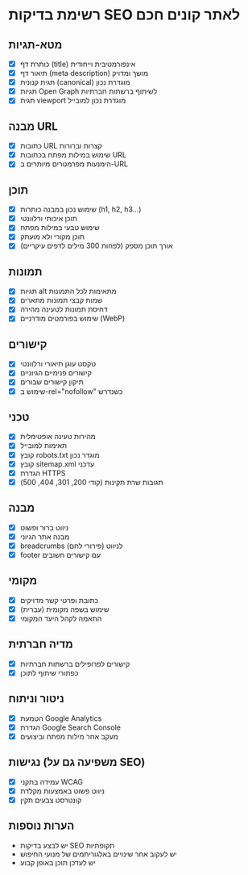 # רשימת בדיקות SEO לאתר קונים חכם

## מטא-תגיות
- [x] כותרת דף (title) אינפורמטיבית וייחודית
- [x] תיאור דף (meta description) מושך ומדויק
- [x] תגית קנונית (canonical) מוגדרת נכון
- [x] תגיות Open Graph לשיתוף ברשתות חברתיות
- [x] תגית viewport מוגדרת נכון למובייל

## מבנה URL
- [x] כתובות URL קצרות וברורות
- [x] שימוש במילות מפתח בכתובות URL
- [x] הימנעות מפרמטרים מיותרים ב-URL

## תוכן
- [x] שימוש נכון במבנה כותרות (h1, h2, h3...)
- [x] תוכן איכותי ורלוונטי
- [x] שימוש טבעי במילות מפתח
- [x] תוכן מקורי ולא מועתק
- [x] אורך תוכן מספק (לפחות 300 מילים לדפים עיקריים)

## תמונות
- [x] תגיות alt מתאימות לכל התמונות
- [x] שמות קבצי תמונות מתארים
- [x] דחיסת תמונות לטעינה מהירה
- [x] שימוש בפורמטים מודרניים (WebP)

## קישורים
- [x] טקסט עוגן תיאורי ורלוונטי
- [x] קישורים פנימיים הגיוניים
- [x] תיקון קישורים שבורים
- [x] שימוש ב-rel="nofollow" כשנדרש

## טכני
- [x] מהירות טעינה אופטימלית
- [x] תאימות למובייל
- [x] קובץ robots.txt מוגדר נכון
- [x] קובץ sitemap.xml עדכני
- [x] הגדרת HTTPS
- [x] תגובות שרת תקינות (קודי 200, 301, 404, 500)

## מבנה
- [x] ניווט ברור ופשוט
- [x] מבנה אתר הגיוני
- [x] breadcrumbs (פירורי לחם) לניווט
- [x] footer עם קישורים חשובים

## מקומי
- [x] כתובת ופרטי קשר מדויקים
- [x] שימוש בשפה מקומית (עברית)
- [x] התאמה לקהל היעד המקומי

## מדיה חברתית
- [x] קישורים לפרופילים ברשתות חברתיות
- [x] כפתורי שיתוף לתוכן

## ניטור וניתוח
- [x] הטמעת Google Analytics
- [x] הגדרת Google Search Console
- [x] מעקב אחר מילות מפתח וביצועים

## נגישות (משפיעה גם על SEO)
- [x] עמידה בתקני WCAG
- [x] ניווט פשוט באמצעות מקלדת
- [x] קונטרסט צבעים תקין

## הערות נוספות
- יש לבצע בדיקות SEO תקופתיות
- יש לעקוב אחר שינויים באלגוריתמים של מנועי החיפוש
- יש לעדכן תוכן באופן קבוע
